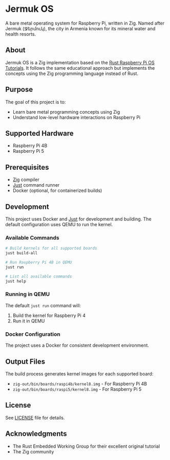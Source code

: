 # Jermuk OS

A bare metal operating system for Raspberry Pi, written in Zig. Named after Jermuk (Ջերմուկ), the city in Armenia known for its mineral water and health resorts.

## About

Jermuk OS is a Zig implementation based on the [Rust Raspberry Pi OS Tutorials](https://github.com/rust-embedded/rust-raspberrypi-OS-tutorials). It follows the same educational approach but implements the concepts using the Zig programming language instead of Rust.

## Purpose

The goal of this project is to:

- Learn bare metal programming concepts using Zig
- Understand low-level hardware interactions on Raspberry Pi

## Supported Hardware

- Raspberry Pi 4B
- Raspberry Pi 5

## Prerequisites

- [Zig](https://ziglang.org/) compiler
- [Just](https://github.com/casey/just) command runner
- Docker (optional, for containerized builds)

## Development

This project uses Docker and [Just](https://github.com/casey/just) for development and building. The default configuration uses QEMU to run the kernel.

### Available Commands

```bash
# Build kernels for all supported boards
just build-all

# Run Raspberry Pi 4B in QEMU
just run

# List all available commands
just help
```

### Running in QEMU

The default `just run` command will:

1. Build the kernel for Raspberry Pi 4
2. Run it in QEMU

### Docker Configuration

The project uses a Docker for consistent development environment.

## Output Files

The build process generates kernel images for each supported board:

- `zig-out/bin/boards/raspi4b/kernel8.img` - For Raspberry Pi 4B
- `zig-out/bin/boards/raspi5/kernel8.img` - For Raspberry Pi 5

## License

See [LICENSE](LICENSE) file for details.

## Acknowledgments

- The Rust Embedded Working Group for their excellent original tutorial
- The Zig community
